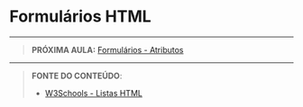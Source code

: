# Formulários HTML





***

> **PRÓXIMA AULA:** [Formulários - Atributos](../10.6-formularios-de-entrada-atributos)

***


> **FONTE DO CONTEÚDO**:
>
> - [W3Schools - Listas HTML](https://www.w3schools.com/html/html_lists.asp)